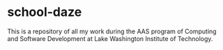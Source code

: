 # school-daze

This is a repository of all my work during the AAS program of Computing and Software Development at Lake Washington Institute of Technology.
